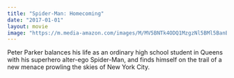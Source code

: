 ```yaml
---
title: "Spider-Man: Homecoming"
date: "2017-01-01"
layout: movie
image: "https://m.media-amazon.com/images/M/MV5BNTk4ODQ1MzgzNl5BMl5BanBnXkFtZTgwMTMyMzM4MTI@._V1_SX300.jpg"
---
```


Peter Parker balances his life as an ordinary high school student in Queens with his superhero alter-ego Spider-Man, and finds himself on the trail of a new menace prowling the skies of New York City.
